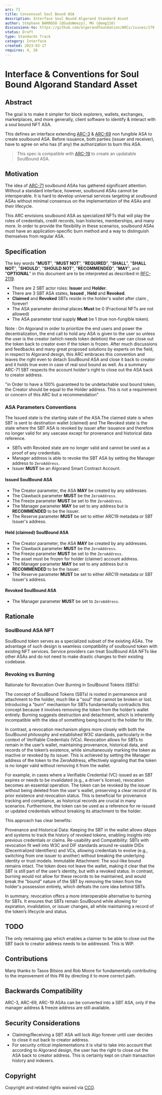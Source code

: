 ```yaml
---
arc: 71
title: Consensual Soul Bound ASA
description: Interface Soul Bound Algorand Standard Asset
author: Stéphane BARROSO (@SudoWeezy), MG (@emg110)
discussions-to: https://github.com/algorandfoundation/ARCs/issues/179
status: Draft
type: Standards Track
category: Interface
created: 2023-03-17
requires: 4, 20
---
```


# Interface & Conventions for Soul Bound Algorand Standard Asset

## Abstract
The goal is to make it simpler for block explorers, wallets, exchanges, marketplaces, and more generally, client software to identify & interact with a soul bound NFT ASA.

This defines an interface extending [ARC-3](./arc-0003.md) & [ARC-69](./arc-0069.md) non fungible ASA to create soulbound ASA. Before issuance, both parties (issuer and receiver), have to agree on who has (if any) the authorization to burn this ASA. 

> This spec is compatible with [ARC-19](./arc-0019.md) to create an updatable SoulBound ASA.

## Motivation
The idea of [ARC-71](arc-0071.md) soulbound ASAs has gathered significant attention. Without a standard interface, however, soulbound ASAs cannot be interoperable. It is hard to develop universal services targeting at soulbound ASAs without minimal consensus on the implementation of the ASAs and their lifecycle.

This ARC envisions soulbound ASA as specialized NFTs that will play the roles of credentials, credit records, loan histories, memberships, and many more. In order to provide the flexibility in these scenarios, soulbound ASAs must have an application-specific burn method and a way to distinguish themselves from regular ASA.

## Specification
The key words "**MUST**", "**MUST NOT**", "**REQUIRED**", "**SHALL**", "**SHALL NOT**", "**SHOULD**", "**SHOULD NOT**", "**RECOMMENDED**", "**MAY**", and "**OPTIONAL**" in this document are to be interpreted as described in <a href="https://www.ietf.org/rfc/rfc2119.txt">RFC-2119</a>.

- There are 2 SBT actor roles: **Issuer** and **Holder**.
- There are 3 SBT ASA states,  **Issued** , **Held** and **Revoked**. 
- **Claimed** and **Revoked** SBTs reside in the holder's wallet after claim , forever!
- The ASA parameter decimal places **Must** be 0 (Fractional NFTs are not allowed)
- The ASA parameter total supply **Must** be 1 (true non-fungible token).

Note : On Algorand in order to prioritize the end users and power the decentralization, the end call to hold any ASA is given to the user so unless the user is the creator (which needs token deletion) the user can close out the token back to creator even if the token is frozen. After much discussions and feedbacks and many great proposed solutions by experts on the field, in respect to Algorand design, this ARC embraces this convention and leaves the right even to detach SoulBound ASA and close it back to creator and it holds true even in case of real soul bound as well. As a summary ARC-71 SBT respects the account holder's right to close out the ASA back to creator address.
  
"in Order to have a 100% guaranteed to be undetachable soul bound token, the Creator should be equal to the Holder address. This is not a requirement or concern of this ARC but a recommendation"

### ASA Parameters Conventions

The Issued state is the starting state of the ASA.The claimed state is when SBT is sent to destination wallet (claimed) and  The Revoked state is the state where the SBT ASA is revoked by issuer after issuance and therefore no longer valid for any usecase except for provenance and historical data reference.

- SBTs with Revoked state are no longer valid and cannot be used as a proof of any credentials.
- Manager address is able to revoke the SBT ASA by setting the Manager address to `ZeroAddress`.
- Issuer **MUST** be an Algorand Smart Contract Account.


#### Issued SoulBound ASA
- The Creator parameter, the ASA **MAY** be created by any addresses.
- The Clawback parameter **MUST** be the `ZeroAddress`.
- The Freeze parameter **MUST** be set to the `ZeroAddress`.
- The Manager parameter **MAY** be set to any address but is **RECOMMENDED** to be the Issuer.
- The Reserve parameter **MUST** be set to either ARC19 metadata or SBT Issuer's address.
  
#### Held (claimed) SoulBound ASA
- The Creator parameter, the ASA **MAY** be created by any addresses.
- The Clawback parameter **MUST** be the `ZeroAddress`.
- The Freeze parameter **MUST** be set to the `ZeroAddress`.
- The asset must be frozen for holder (claimer) account address.
- The Manager parameter **MAY** be set to any address but is **RECOMMENDED** to be the Issuer.
- The Reserve parameter **MUST** be set to either ARC19 metadata or SBT Issuer's address.

#### Revoked SoulBound ASA
- The Manager parameter **MUST** be set to `ZeroAddress`.

## Rationale
### SoulBound ASA NFT 

SoulBound token serves as a specialized subset of the existing ASAs. The advantage of such design is seamless compatibility of soulbound token with existing NFT services. Service providers can treat SoulBound ASA NFTs like other ASAs and do not need to make drastic changes to their existing codebase.

### Revoking vs Burning
Rationale for Revocation Over Burning in SoulBound Tokens (SBTs):

The concept of SoulBound Tokens (SBTs) is rooted in permanence and attachment to the holder, much like a "soul" that cannot be broken or lost. Introducing a "burn" mechanism for SBTs fundamentally contradicts this concept because it involves removing the token from the holder’s wallet entirely. Burning suggests destruction and detachment, which is inherently incompatible with the idea of something being bound to the holder for life.

In contrast, a revocation mechanism aligns more closely with both the SoulBound philosophy and established W3C standards, particularly in the context of Verifiable Credentials (VCs). Revocation allows for SBTs to remain in the user’s wallet, maintaining provenance, historical data, and records of the token’s existence, while simultaneously marking the token as inactive or revoked by its issuer. This is achieved by setting the Manager address of the token to the ZeroAddress, effectively signaling that the token is no longer valid without removing it from the wallet.

For example, in cases where a Verifiable Credential (VC) issued as an SBT expires or needs to be invalidated (e.g., a driver's license), revocation becomes an essential operation. The token can be revoked by the issuer without being deleted from the user's wallet, preserving a clear record of its prior existence and revocation status. This is beneficial for provenance tracking and compliance, as historical records are crucial in many scenarios. Furthermore, the token can be used as a reference for re-issued or updated credentials without breaking its attachment to the holder.

This approach has clear benefits:

Provenance and Historical Data: Keeping the SBT in the wallet allows dApps and systems to track the history of revoked tokens, enabling insights into previous credentials or claims.
Re-usability and Compatibility: SBTs with revocation fit well into W3C and DIF standards around re-usable DIDs (Decentralized Identifiers) and VCs, allowing credentials to evolve (e.g., switching from one issuer to another) without breaking the underlying identity or trust models.
Immutable Attachment: The soul-like bound remains intact. The token does not leave the wallet, making it clear that the SBT is still part of the user’s identity, but with a revoked status.
In contrast, burning would not allow for these records to be maintained, and would break the "bound" nature of the SBT by removing the token from the holder's possession entirely, which defeats the core idea behind SBTs.

In summary, revocation offers a more interoperable alternative to burning for SBTs. It ensures that SBTs remain SoulBound while allowing for expiration, invalidation, or issuer changes, all while maintaining a record of the token’s lifecycle and status.

## TODO

The only remaining gap which enables a claimer to be able to close out the SBT back to creator address needs to be addressed. This is WIP.

## Contributions
Many thanks to Tasos Bitsios and Rob Moore for fundamentally contributing to the improvement of this PR by directing it to more correct path.

## Backwards Compatibility
ARC-3, ARC-69, ARC-19 ASAs can be converted into a SBT ASA, only if the manager address & freeze address are still available.


## Security Considerations
- Claiming/Receiving a SBT ASA will lock Algo forever until user decides to close it out back to creator address.
- For security critical implementations it is vital to take into account that according to Algorand design, the user has the right to close out the ASA back to creator address. This is certainly kept on chain transaction history and indexers.



## Copyright
Copyright and related rights waived via <a href="https://creativecommons.org/publicdomain/zero/1.0/">CCO</a>.